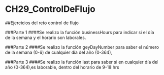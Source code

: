 # CH29_ControlDeFlujo
##Ejercicios del reto control de flujo

###Parte 1
####Se realizo la función businessHours para indicar si el día de la semana y el horario son laborales. 

###Parte 2
####Se realizo la función geyDayNumber para saber el número de la semana (0-6) de cualquier día del año (0-364), 

###Parte 3
####Se realizo la función last para saber si en cualquier día del año (0-364),es laborable, dentro del horario de 9-18 hrs
